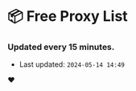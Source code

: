 # :package: Free Proxy List
### Updated every 15 minutes.

- Last updated: `2024-05-14 14:49`

:heart:
